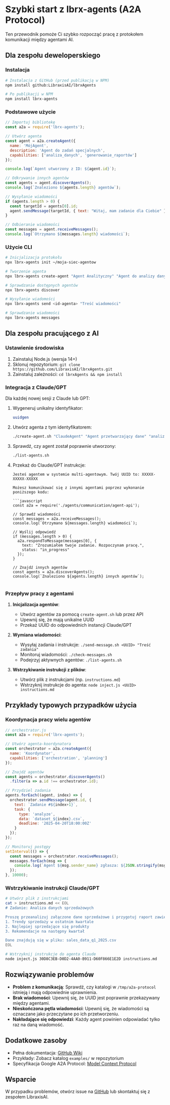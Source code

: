 # Szybki start z lbrx-agents (A2A Protocol)

Ten przewodnik pomoże Ci szybko rozpocząć pracę z protokołem komunikacji między agentami AI.

## Dla zespołu deweloperskiego

### Instalacja

```bash
# Instalacja z GitHub (przed publikacją w NPM)
npm install github:LibraxisAI/lbrxAgents

# Po publikacji w NPM
npm install lbrx-agents
```

### Podstawowe użycie

```javascript
// Importuj bibliotekę
const a2a = require('lbrx-agents');

// Utwórz agenta
const agent = a2a.createAgent({
  name: 'MójAgent',
  description: 'Agent do zadań specjalnych',
  capabilities: ['analiza_danych', 'generowanie_raportów']
});

console.log(`Agent utworzony z ID: ${agent.id}`);

// Odkrywanie innych agentów
const agents = agent.discoverAgents();
console.log(`Znaleziono ${agents.length} agentów`);

// Wysyłanie wiadomości
if (agents.length > 0) {
  const targetId = agents[0].id;
  agent.sendMessage(targetId, { text: "Witaj, mam zadanie dla Ciebie" });
}

// Odbieranie wiadomości
const messages = agent.receiveMessages();
console.log(`Otrzymano ${messages.length} wiadomości`);
```

### Użycie CLI

```bash
# Inicjalizacja protokołu
npx lbrx-agents init ~/moja-siec-agentow

# Tworzenie agenta
npx lbrx-agents create-agent "Agent Analityczny" "Agent do analizy danych"

# Sprawdzanie dostępnych agentów
npx lbrx-agents discover

# Wysyłanie wiadomości
npx lbrx-agents send <id-agenta> "Treść wiadomości"

# Sprawdzanie wiadomości
npx lbrx-agents messages
```

## Dla zespołu pracującego z AI

### Ustawienie środowiska

1. Zainstaluj Node.js (wersja 14+)
2. Sklonuj repozytorium: `git clone https://github.com/LibraxisAI/lbrxAgents.git`
3. Zainstaluj zależności: `cd lbrxAgents && npm install`

### Integracja z Claude/GPT

Dla każdej nowej sesji z Claude lub GPT:

1. Wygeneruj unikalny identyfikator:
   ```bash
   uuidgen
   ```

2. Utwórz agenta z tym identyfikatorem:
   ```bash
   ./create-agent.sh "ClaudeAgent" "Agent przetwarzający dane" "analiza,planowanie,raportowanie"
   ```

3. Sprawdź, czy agent został poprawnie utworzony:
   ```bash
   ./list-agents.sh
   ```

4. Przekaż do Claude/GPT instrukcje:
   ```
   Jesteś agentem w systemie multi-agentowym. Twój UUID to: XXXXX-XXXXX-XXXXX
   
   Możesz komunikować się z innymi agentami poprzez wykonanie poniższego kodu:
   
   ```javascript
   const a2a = require('./agents/communication/agent-api');
   
   // Sprawdź wiadomości
   const messages = a2a.receiveMessages();
   console.log(`Otrzymano ${messages.length} wiadomości`);
   
   // Wyślij odpowiedź
   if (messages.length > 0) {
     a2a.respondToMessage(messages[0], { 
       text: "Zrozumiałem twoje zadanie. Rozpoczynam pracę.",
       status: "in_progress"
     });
   }
   
   // Znajdź innych agentów
   const agents = a2a.discoverAgents();
   console.log(`Znaleziono ${agents.length} innych agentów`);
   ```
   ```

### Przepływ pracy z agentami

1. **Inicjalizacja agentów**:
   - Utwórz agentów za pomocą `create-agent.sh` lub przez API
   - Upewnij się, że mają unikalne UUID
   - Przekaż UUID do odpowiednich instancji Claude/GPT

2. **Wymiana wiadomości**:
   - Wysyłaj zadania i instrukcje: `./send-message.sh <UUID> "Treść zadania"`
   - Monitoruj wiadomości: `./check-messages.sh`
   - Podejrzyj aktywnych agentów: `./list-agents.sh`

3. **Wstrzykiwanie instrukcji z plików**:
   - Utwórz plik z instrukcjami (np. `instructions.md`)
   - Wstrzyknij instrukcje do agenta: `node inject.js <UUID> instructions.md`

## Przykłady typowych przypadków użycia

### Koordynacja pracy wielu agentów

```javascript
// orchestrator.js
const a2a = require('lbrx-agents');

// Utwórz agenta-koordynatora
const orchestrator = a2a.createAgent({
  name: 'Koordynator',
  capabilities: ['orchestration', 'planning']
});

// Znajdź agentów
const agents = orchestrator.discoverAgents()
  .filter(a => a.id !== orchestrator.id);

// Przydziel zadania
agents.forEach((agent, index) => {
  orchestrator.sendMessage(agent.id, {
    text: `Zadanie #${index+1}`,
    task: {
      type: 'analyze',
      data: `dataset_${index}.csv`,
      deadline: '2025-04-20T18:00:00Z'
    }
  });
});

// Monitoruj postępy
setInterval(() => {
  const messages = orchestrator.receiveMessages();
  messages.forEach(msg => {
    console.log(`Agent ${msg.sender_name} zgłasza: ${JSON.stringify(msg.content)}`);
  });
}, 10000);
```

### Wstrzykiwanie instrukcji Claude/GPT

```bash
# Utwórz plik z instrukcjami
cat > instructions.md << EOL
# Zadanie: Analiza danych sprzedażowych

Proszę przeanalizuj załączone dane sprzedażowe i przygotuj raport zawierający:
1. Trendy sprzedaży w ostatnim kwartale
2. Najlepiej sprzedające się produkty
3. Rekomendacje na następny kwartał

Dane znajdują się w pliku: sales_data_q1_2025.csv
EOL

# Wstrzyknij instrukcje do agenta Claude
node inject.js 30D8C3EB-D0D2-4AA0-B911-D60F866E1E2D instructions.md
```

## Rozwiązywanie problemów

- **Problem z komunikacją**: Sprawdź, czy katalogi w `/tmp/a2a-protocol` istnieją i mają odpowiednie uprawnienia.
- **Brak wiadomości**: Upewnij się, że UUID jest poprawnie przekazywany między agentami.
- **Nieskończona pętla wiadomości**: Upewnij się, że wiadomości są oznaczane jako przeczytane po ich przetworzeniu.
- **Nakładające się odpowiedzi**: Każdy agent powinien odpowiadać tylko raz na daną wiadomość.

## Dodatkowe zasoby

- Pełna dokumentacja: [GitHub Wiki](https://github.com/LibraxisAI/lbrxAgents/wiki)
- Przykłady: Zobacz katalog `examples/` w repozytorium
- Specyfikacja Google A2A Protocol: [Model Context Protocol](https://modelcontextprotocol.io)

## Wsparcie

W przypadku problemów, otwórz issue na [GitHub](https://github.com/LibraxisAI/lbrxAgents/issues) lub skontaktuj się z zespołem LibraxisAI.